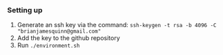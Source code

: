 ### Setting up ###

1. Generate an ssh key via the command:
  `ssh-keygen -t rsa -b 4096 -C "brianjamesquinn@gmail.com"`
2. Add the key to the github repository
3. Run `./environment.sh`
